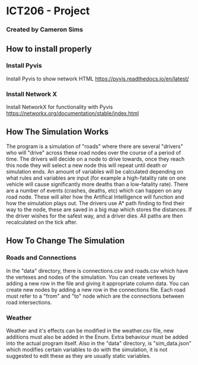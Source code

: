 # ICT206 - Project
### Created by Cameron Sims 

## How to install properly
### Install Pyvis 
Install Pyvis to show network HTML
https://pyvis.readthedocs.io/en/latest/

### Install Network X
Install NetworkX for functionality with Pyvis
https://networkx.org/documentation/stable/index.html

## How The Simulation Works
The program is a simulation of "roads" where there are several "drivers" who will "drive" across these road nodes over the course of a period of time.
The drivers will decide on a node to drive towards, once they reach this node they will select a new node this will repeat until death or simulation ends.
An amount of variables will be calculated depending on what rules and variables are input (for example a high-fatality rate on one vehicle will cause significantly more deaths than a low-fatality rate).
There are a number of events (crashes, deaths, etc) which can happen on any road node. These will alter how the Artifical Intelligence will function and how the simulation plays out.
The drivers use A* path finding to find their way to the node, these are saved in a big map which stores the distances. If the driver wishes for the safest way, and a driver dies. All paths are then recalculated on the tick after.

## How To Change The Simulation
### Roads and Connections
In the "data" directory, there is connections.csv and roads.csv which have the vertexes and nodes of the simulation. You can create vertexes by adding a new row in the file and giving it appropriate column data. You can create new nodes by adding a new row in the connections file. Each road must refer to a "from" and "to" node which are the connections between road intersections.
### Weather
Weather and it's effects can be modified in the weather.csv file, new additions must also be added in the Enum. Extra behaviour must be added into the actual program itself.
Also in the "data" directory, is "sim_data.json" which modifies certain variables to do with the simulation, it is not suggested to edit these as they are usually static variables.
